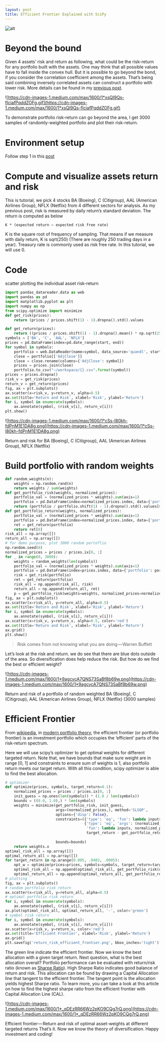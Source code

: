 ```yaml
---
layout: post
title: Efficient Frontier Explained with SciPy
---
```


![alt](https://cdn-images-1.medium.com/max/2400/0*eCvyNvno7mdWuhRp.)

# Beyond the bound
Given 4 assets’ risk and return as following, what could be the risk-return for any portfolio built with the assets. One may think that all possible values have to fall inside the convex hull. But it is possible to go beyond the bond, if you consider the correlation coefficient among the assets. That’s being said combining inversely correlated assets can construct a portfolio with lower risk. More details can be found in my [previous post](https://medium.com/@kyle.jinhai.li/reducing-risk-by-building-portfolio-8772d1ce0f21).

![https://cdn-images-1.medium.com/max/1600/1*xsQI9Qs-fIciafPqddZOFg.gif](https://cdn-images-1.medium.com/max/1600/1*xsQI9Qs-fIciafPqddZOFg.gif)

To demonstrate portfolio risk-return can go beyond the area, I get 3000 samples of randomly-weighted portfolio and plot their risk-return.


# Environment setup
Follow step 1 in this [post](https://medium.com/@kyle.jinhai.li/collect-trading-data-with-pandas-library-8904659f2122)

# Compute and visualize assets return and risk
This is tutorial, we pick 4 stocks BA (Boeing), C (Citigroup), AAL (American Airlines Group), NFLX (Netflix) from 4 different sectors for analysis. As my previous post, risk is measured by daily return’s standard deviation. The return is computed as below
```
K * (expected return – expected risk free rate)
```
K is the square root of frequency of sampling. That means if we measure with daily return, K is sqrt(250) (There are roughly 250 trading days in a year). Treasury rate is commonly used as risk free rate. In this tutorial, we will use 0.

# Code
scatter plotting the individual asset risk-return
```python
import pandas_datareader.data as web
import pandas as pd
import matplotlib.pyplot as plt
import numpy as np
from scipy.optimize import minimize
def get_risk(prices):
    return (prices / prices.shift(1) - 1).dropna().std().values

def get_return(prices):
    return ((prices / prices.shift(1) - 1).dropna().mean() * np.sqrt(250)).values
symbols = ['BA', 'C', 'AAL', 'NFLX']
prices = pd.DataFrame(index=pd.date_range(start, end))
for symbol in symbols:
    portfolio = web.DataReader(name=symbol, data_source='quandl', start=start, end=end)
    close = portfolio[['AdjClose']]
    close = close.rename(columns={'AdjClose': symbol})
    prices = prices.join(close)
    portfolio.to_csv("~/workspace/{}.csv".format(symbol))
prices = prices.dropna()
risk_v = get_risk(prices)
return_v = get_return(prices)
fig, ax = plt.subplots()
ax.scatter(x=risk_v, y=return_v, alpha=0.5)
ax.set(title='Return and Risk', xlabel='Risk', ylabel='Return')
for i, symbol in enumerate(symbols):
    ax.annotate(symbol, (risk_v[i], return_v[i]))
plt.show()
```
![https://cdn-images-1.medium.com/max/1600/1*cSs-l80kh-fdPnM1E1DA8g.png](https://cdn-images-1.medium.com/max/1600/1*cSs-l80kh-fdPnM1E1DA8g.png)

Return and risk for BA (Boeing), C (Citigroup), AAL (American Airlines Group), NFLX (Netflix)

# Build portfolio with random weights
```python
def random_weights(n):
    weights = np.random.rand(n)
    return weights / sum(weights)
def get_portfolio_risk(weights, normalized_prices):
    portfolio_val = (normalized_prices * weights).sum(axis=1)
    portfolio = pd.DataFrame(index=normalized_prices.index, data={'portfolio': portfolio_val})
    return (portfolio / portfolio.shift(1) - 1).dropna().std().values[0]
def get_portfolio_return(weights, normalized_prices):
    portfolio_val = (normalized_prices * weights).sum(axis=1)
    portfolio = pd.DataFrame(index=normalized_prices.index, data={'portfolio': portfolio_val})
    ret = get_return(portfolio)
    return ret[0]
risk_all = np.array([])
return_all = np.array([])
# for demo purpose, plot 3000 random portoflio
np.random.seed(0)
normalized_prices = prices / prices.ix[0, :]
for _ in range(0, 3000):
    weights = random_weights(len(symbols))
    portfolio_val = (normalized_prices * weights).sum(axis=1)
    portfolio = pd.DataFrame(index=prices.index, data={'portfolio': portfolio_val})
    risk = get_risk(portfolio)
    ret = get_return(portfolio)
    risk_all = np.append(risk_all, risk)
    return_all = np.append(return_all, ret)
    p = get_portfolio_risk(weights=weights, normalized_prices=normalized_prices)
fig, ax = plt.subplots()
ax.scatter(x=risk_all, y=return_all, alpha=0.5)
ax.set(title='Return and Risk', xlabel='Risk', ylabel='Return')
for i, symbol in enumerate(symbols):
    ax.annotate(symbol, (risk_v[i], return_v[i]))
ax.scatter(x=risk_v, y=return_v, alpha=0.5, color='red')
ax.set(title='Return and Risk', xlabel='Risk', ylabel='Return')
ax.grid()
plt.show()
```

> Risk comes from not knowing what you are doing — Warren Buffett

Let’s look at the risk and return. we do see that there are blue dots outside of the area. So diversification does help reduce the risk. But how do we find the best or efficient weight?

![https://cdn-images-1.medium.com/max/1600/1*9agcycA7QNS73SaBf8b69w.png](https://cdn-images-1.medium.com/max/1600/1*9agcycA7QNS73SaBf8b69w.png)

Return and risk of a portfolio of random weighted BA (Boeing), C (Citigroup), AAL (American Airlines Group), NFLX (Netflix) (3000 samples)

# Efficient Frontier
From [wikipedia](https://en.wikipedia.org/wiki/Efficient_frontier), in [modern portfolio theory](https://en.wikipedia.org/wiki/Modern_portfolio_theory), the efficient frontier (or portfolio frontier) is an investment portfolio which occupies the ‘efficient’ parts of the risk-return spectrum.

Here we will use scipy’s optimizer to get optimal weights for different targeted return. Note that, we have bounds that make sure weight are in range [0, 1] and constraints to ensure sum of weights is 1, also portfolio return meets our target return. With all this condition, scipy optimizer is able to find the best allocation.
```python
# optimizer
def optimize(prices, symbols, target_return=0.1):
    normalized_prices = prices / prices.ix[0, :]
    init_guess = np.ones(len(symbols)) * (1.0 / len(symbols))
    bounds = ((0.0, 1.0),) * len(symbols)
    weights = minimize(get_portfolio_risk, init_guess,
                       args=(normalized_prices,), method='SLSQP',
                       options={'disp': False},
                       constraints=({'type': 'eq', 'fun': lambda inputs: 1.0 - np.sum(inputs)},
                                    {'type': 'eq', 'args': (normalized_prices,),
                                     'fun': lambda inputs, normalized_prices:
                                     target_return - get_portfolio_return(weights=inputs,
                                                                          normalized_prices=normalized_prices)}),
                       bounds=bounds)
    return weights.x
optimal_risk_all = np.array([])
optimal_return_all = np.array([])
for target_return in np.arange(0.005, .0402, .0005):
    opt_w = optimize(prices=prices, symbols=symbols, target_return=target_return)
    optimal_risk_all = np.append(optimal_risk_all, get_portfolio_risk(opt_w, normalized_prices))
    optimal_return_all = np.append(optimal_return_all, get_portfolio_return(opt_w, normalized_prices))
# plotting
fig, ax = plt.subplots()
# random portfolio risk return
ax.scatter(x=risk_all, y=return_all, alpha=0.5)
# optimal portfolio risk return
for i, symbol in enumerate(symbols):
    ax.annotate(symbol, (risk_v[i], return_v[i]))
ax.plot(optimal_risk_all, optimal_return_all, '-', color='green')
# symbol risk return
for i, symbol in enumerate(symbols):
    ax.annotate(symbol, (risk_v[i], return_v[i]))
ax.scatter(x=risk_v, y=return_v, color='red')
ax.set(title='Efficient Frontier', xlabel='Risk', ylabel='Return')
ax.grid()
plt.savefig('return_risk_efficient_frontier.png', bbox_inches='tight')
```

The green line indicate the efficient frontier. Now we know the best allocation with a given target return. Next question, what is the best allocation overall? Portfolio performance can be evaluated with return/risk ratio (known as [Sharpe Ratio](https://www.investopedia.com/terms/s/sharperatio.asp)). High Sharpe Ratio indicates good balance of return and risk. This allocation can be found by drawing a Capital Allocation line that tangent to the efficient frontier. The tangent point is the allocation yields highest Sharpe ratio. To learn more, you can take a look at this article on how to find the highest sharpe ratio from the efficient frontier with Capital Allocation Line (CAL).

![https://cdn-images-1.medium.com/max/1600/1*_qDEzRR66Wz2pKO9CQg7rQ.png](https://cdn-images-1.medium.com/max/1600/1*_qDEzRR66Wz2pKO9CQg7rQ.png)

Efficient frontier — Return and risk of optimal asset-weights at different targeted returns
That’s it. Now we know the theory of diversification. Happy investment and coding!


